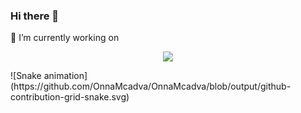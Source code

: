 ### Hi there 👋

🔭 I’m currently working on

<p align="center">
  <img src="https://github.com/OnnaMcadva/OnnaMcadva/assets/94723781/a2580b44-23c4-4fdf-ac9b-e942e762451b">


</p>

<!--
**OnnaMcadva/OnnaMcadva** is a ✨ _special_ ✨ repository because its `README.md` (this file) appears on your GitHub profile.

Here are some ideas to get you started:

- 🔭 I’m currently working on ...
- 🌱 I’m currently learning ...
- 👯 I’m looking to collaborate on ...
- 🤔 I’m looking for help with ...
- 💬 Ask me about ...
- 📫 How to reach me: ...
- 😄 Pronouns: ...
- ⚡ Fun fact: ...
-->

<div> 
  ![Snake animation](https://github.com/OnnaMcadva/OnnaMcadva/blob/output/github-contribution-grid-snake.svg)
</div>

